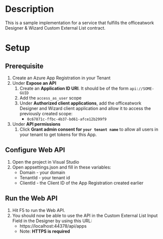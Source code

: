 ﻿# Description
This is a sample implementation for a service that fulfills the officeatwork Designer & Wizard Custom External List contract.

# Setup

## Prerequisite
1. Create an Azure App Registration in your Tenant
2. Under **Expose an API**
    1. Create an **Application ID URI**. It should be of the form `api://SOME-GUID`
    2. Add the `access_as_user` scope
    3. Under **Authorized client applications**, add the officeatwork Designer and Wizard client application and allow it to access the previously created scope:
        - `0c67871c-ffbc-4b37-bd61-afce12b299f9`
3. Under **API permissions**
    1. Click **Grant admin consent for `your tenant name`** to allow all users in your tenant to get tokens for this App.

## Configure Web API
1. Open the project in Visual Studio
2. Open appsettings.json and fill in these variables:
    - Domain - your domain
    - TenantId - your tenant id
    - ClientId - the Client ID of the App Registration created earlier

## Run the Web API
1. Hit F5 to run the Web API. 
2. You should now be able to use the API in the Custom External List Input Field in the Designer by using this URL:
    - https://localhost:44378/api/apps
    - Note: **HTTPS is required**
